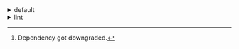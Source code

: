 <details>
<summary>default</summary>

|Platform|Dependency|Before|After|
|-:|-|-|-|
|linux-64|**new-package**||0.10.1|
||**removed-package**|0.10.1||
||**bpy**|0.10.1|2.10.1|
||**polars**|herads_0|herads_1|
||python|0.10.0|0.10.1|
|osx-arm64|**polars**[^2]|0.10.0|0.9.1|
||**python**|0.10.0|0.10.1|

</details>

<details>
<summary>lint</summary>

|Platform|Dependency|Before|After|
|-:|-|-|-|
|linux-64|**polars**|0.10.0|0.10.1|
||python|0.10.0|0.10.1|

</details>

[^1]: *Cursive* means explicit dependency.
[^2]: Dependency got downgraded.
